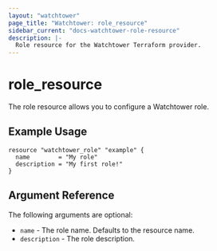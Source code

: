 ```yaml
---
layout: "watchtower"
page_title: "Watchtower: role_resource"
sidebar_current: "docs-watchtower-role-resource"
description: |-
  Role resource for the Watchtower Terraform provider.
---
```


# role_resource 
The role resource allows you to configure a Watchtower role. 

## Example Usage

```hcl
resource "watchtower_role" "example" {
  name        = "My role"
  description = "My first role!"
}
```

## Argument Reference

The following arguments are optional:
* `name` - The role name. Defaults to the resource name.
* `description` - The role description.


